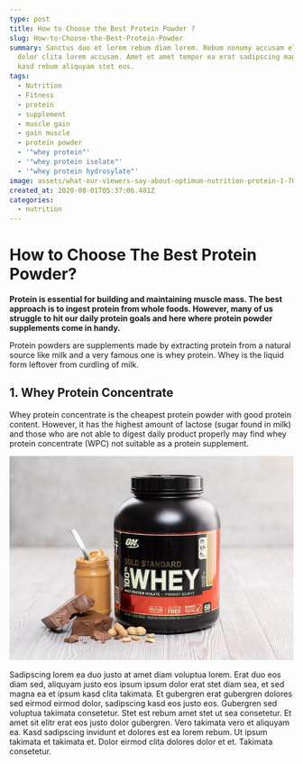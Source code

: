 ```yaml
---
type: post
title: How to Choose the Best Protein Powder ?
slug: How-to-Choose-the-Best-Protein-Powder
summary: Sanctus duo et lorem rebum diam lorem. Rebum nonumy accusam elitr sea
  dolor clita lorem accusam. Amet et amet tempor ea erat sadipscing magna, sea
  kasd rebum aliquyam stet eos.
tags:
  - Nutrition
  - Fitness
  - protein
  - supplement
  - muscle gain
  - gain muscle
  - protein powder
  - '"whey protein"'
  - '"whey protein isolate"'
  - '"whey protein hydrosylate"'
image: assets/what-our-viewers-say-about-optimum-nutrition-protein-1-700xh.jpeg
created_at: 2020-08-01T05:37:06.481Z
categories:
  - nutrition
---
```

# H﻿ow to Choose The Best Protein Powder?

**Protein is essential for building and maintaining muscle mass. The best approach is to ingest protein from whole foods. However, many of us struggle to hit our daily protein goals and here where protein powder supplements come in handy.** 

Protein powders are supplements made by extracting protein from a natural source like milk and a very famous one is whey protein. Whey is the liquid form leftover from curdling of milk.

## 1﻿. Whey Protein Concentrate

W﻿hey protein concentrate is the cheapest protein powder with good protein content. However, it has the highest amount of lactose (sugar found in milk) and those who are not able to digest daily product properly may find whey protein concentrate (WPC) not suitable as a protein supplement.

![](assets/what-our-viewers-say-about-optimum-nutrition-protein-1-700xh.jpeg)

Sadipscing lorem ea duo justo at amet diam voluptua lorem. Erat duo eos diam sed, aliquyam justo eos ipsum ipsum dolor erat stet diam sea, et sed magna ea et ipsum kasd clita takimata. Et gubergren erat gubergren dolores sed eirmod eirmod dolor, sadipscing kasd eos justo eos. Gubergren sed voluptua takimata consetetur. Stet est rebum amet stet ut sea consetetur. Et amet sit elitr erat eos justo dolor gubergren. Vero takimata vero et aliquyam ea. Kasd sadipscing invidunt et dolores est ea lorem rebum. Ut ipsum takimata et takimata et. Dolor eirmod clita dolores dolor et et. Takimata consetetur.